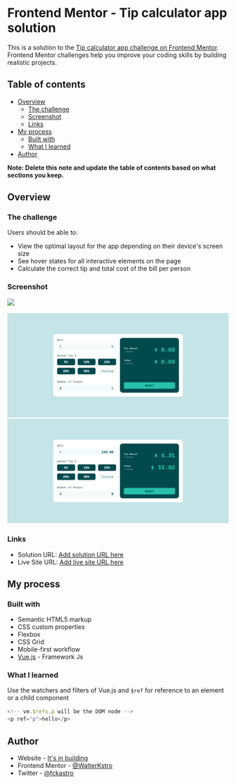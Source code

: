 # Frontend Mentor - Tip calculator app solution

This is a solution to the [Tip calculator app challenge on Frontend Mentor](https://www.frontendmentor.io/challenges/tip-calculator-app-ugJNGbJUX). Frontend Mentor challenges help you improve your coding skills by building realistic projects.

## Table of contents

- [Overview](#overview)
    - [The challenge](#the-challenge)
    - [Screenshot](#screenshot)
    - [Links](#links)
- [My process](#my-process)
    - [Built with](#built-with)
    - [What I learned](#what-i-learned)
- [Author](#author)

**Note: Delete this note and update the table of contents based on what sections you keep.**

## Overview

### The challenge

Users should be able to:

- View the optimal layout for the app depending on their device's screen size
- See hover states for all interactive elements on the page
- Calculate the correct tip and total cost of the bill per person

### Screenshot

![](./screenshot.jpg)

![](./screenshots/1.png)
![](./screenshots/2.png)
### Links

- Solution URL: [Add solution URL here](https://your-solution-url.com)
- Live Site URL: [Add live site URL here](https://your-live-site-url.com)

## My process

### Built with

- Semantic HTML5 markup
- CSS custom properties
- Flexbox
- CSS Grid
- Mobile-first workflow
- [Vue.js](https://vuejs.org/) - Framework Js

### What I learned

Use the watchers and filters of Vue.js and `$ref` for reference to an element or a child component

```js
<!-- vm.$refs.p will be the DOM node -->
<p ref="p">hello</p>

```

## Author

- Website - [It's in building](https://www.your-site.com)
- Frontend Mentor - [@WalterKstro](https://www.frontendmentor.io/profile/WalterKstro)
- Twitter - [@fckastro](https://twitter.com/fckastro)
